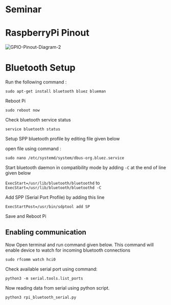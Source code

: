 # Seminar

# RaspberryPi Pinout
![GPIO-Pinout-Diagram-2](https://user-images.githubusercontent.com/34370544/116787684-23267680-aac3-11eb-806c-ba600c4b93f6.png)

# Bluetooth Setup

Run the following command : 

`sudo apt-get install bluetooth bluez blueman`

Reboot Pi

`sudo reboot now`

Check bluetooth service status

`service bluetooth status`

Setup SPP bluetooth profile by editing file given below

open file using command :

`sudo nano /etc/systemd/system/dbus-org.bluez.service`

Start bluetooth daemon in compatibility mode by adding `-C` at the end of line given below 

`ExecStart=/usr/lib/bluetooth/bluetoothd` to `ExecStart=/usr/lib/bluetooth/bluetoothd -C` 

Add SPP (Serial Port Profile) by adding this line 

`ExecStartPost=/usr/bin/sdptool add SP`

Save and Reboot Pi

## Enabling communication
Now Open terminal and run command given below. This command will enable device to watch for incoming bluetooth connections

`sudo rfcomm watch hci0`

Check available serial port using command:

`python3 -m serial.tools.list_ports`

Now reading data from serial using python script.

`python3 rpi_bluetooth_serial.py`
